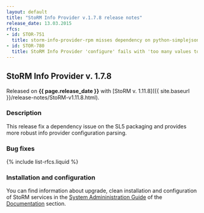 ```yaml
---
layout: default
title: "StoRM Info Provider v.1.7.8 release notes"
release_date: 13.03.2015
rfcs:
- id: STOR-751
  title: storm-info-provider-rpm misses dependency on python-simplejson on SL5
- id: STOR-780
  title: StoRM Info Provider 'configure' fails with 'too many values to unpack'
---
```


## StoRM Info Provider v. 1.7.8

Released on **{{ page.release_date }}** with [StoRM v. 1.11.8]({{ site.baseurl }}/release-notes/StoRM-v1.11.8.html).

### Description

This release fix a dependency issue on the SL5 packaging and provides more
robust info provider configuration parsing.

### Bug fixes

{% include list-rfcs.liquid %}

### Installation and configuration

You can find information about upgrade, clean installation and configuration of
StoRM services in the [System Admininistration Guide][storm-sysadmin-guide] of
the [Documentation][storm-documentation] section.

[storm-documentation]: {{site.baseurl}}/documentation.html
[storm-sysadmin-guide]: {{site.baseurl}}/documentation/sysadmin-guide/1.11.8
